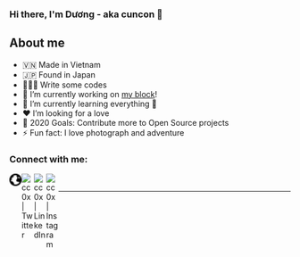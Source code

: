 ### Hi there, I'm Dương - aka cuncon 👋

## About me

- 🇻🇳 Made in Vietnam
- 🇯🇵 Found in Japan
- 🧑🏻‍💻 Write some codes
- 🔭 I’m currently working on [my block][website]!
- 🌱 I’m currently learning everything 🤣
- ❤️  I’m looking for a love
- 🥅 2020 Goals: Contribute more to Open Source projects
- ⚡ Fun fact: I love photograph and adventure

### Connect with me:

[<img align="left" width="22px" src="https://raw.githubusercontent.com/iconic/open-iconic/master/svg/globe.svg" />][website]
[<img align="left" alt="cc0x | Twitter" width="22px" src="https://cdn.jsdelivr.net/npm/simple-icons@v3/icons/twitter.svg" />][twitter]
[<img align="left" alt="cc0x | LinkedIn" width="22px" src="https://cdn.jsdelivr.net/npm/simple-icons@v3/icons/linkedin.svg" />][linkedin]
[<img align="left" alt="cc0x | Instagram" width="22px" src="https://cdn.jsdelivr.net/npm/simple-icons@v3/icons/instagram.svg" />][instagram]

<br />

---

[website]: https://duongvuhong.github.com
[twitter]: https://twitter.com/__duongvh
[instagram]: https://instagram.com/duongvh__
[linkedin]: https://linkedin.com/in/duongvh
